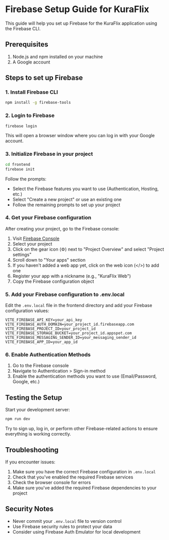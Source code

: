 # Firebase Setup Guide for KuraFlix

This guide will help you set up Firebase for the KuraFlix application using the Firebase CLI.

## Prerequisites

1. Node.js and npm installed on your machine
2. A Google account

## Steps to set up Firebase

### 1. Install Firebase CLI

```bash
npm install -g firebase-tools
```

### 2. Login to Firebase

```bash
firebase login
```

This will open a browser window where you can log in with your Google account.

### 3. Initialize Firebase in your project

```bash
cd frontend
firebase init
```

Follow the prompts:
- Select the Firebase features you want to use (Authentication, Hosting, etc.)
- Select "Create a new project" or use an existing one
- Follow the remaining prompts to set up your project

### 4. Get your Firebase configuration

After creating your project, go to the Firebase console:

1. Visit [Firebase Console](https://console.firebase.google.com/)
2. Select your project
3. Click on the gear icon (⚙️) next to "Project Overview" and select "Project settings"
4. Scroll down to "Your apps" section
5. If you haven't added a web app yet, click on the web icon (</>) to add one
6. Register your app with a nickname (e.g., "KuraFlix Web")
7. Copy the Firebase configuration object

### 5. Add your Firebase configuration to .env.local

Edit the `.env.local` file in the frontend directory and add your Firebase configuration values:

```
VITE_FIREBASE_API_KEY=your_api_key
VITE_FIREBASE_AUTH_DOMAIN=your_project_id.firebaseapp.com
VITE_FIREBASE_PROJECT_ID=your_project_id
VITE_FIREBASE_STORAGE_BUCKET=your_project_id.appspot.com
VITE_FIREBASE_MESSAGING_SENDER_ID=your_messaging_sender_id
VITE_FIREBASE_APP_ID=your_app_id
```

### 6. Enable Authentication Methods

1. Go to the Firebase console
2. Navigate to Authentication > Sign-in method
3. Enable the authentication methods you want to use (Email/Password, Google, etc.)

## Testing the Setup

Start your development server:

```bash
npm run dev
```

Try to sign up, log in, or perform other Firebase-related actions to ensure everything is working correctly.

## Troubleshooting

If you encounter issues:

1. Make sure you have the correct Firebase configuration in `.env.local`
2. Check that you've enabled the required Firebase services
3. Check the browser console for errors
4. Make sure you've added the required Firebase dependencies to your project

## Security Notes

- Never commit your `.env.local` file to version control
- Use Firebase security rules to protect your data
- Consider using Firebase Auth Emulator for local development 